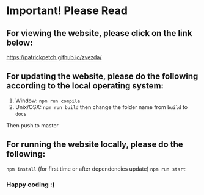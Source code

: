 # Important! Please Read

## For viewing the website, please click on the link below:

https://patrickpetch.github.io/zvezda/

## For updating the website, please do the following according to the local operating system:

1. Window: `npm run compile`
2. Unix/OSX: `npm run build` then change the folder name from `build` to `docs`

Then push to master

## For running the website locally, please do the following:

`npm install` (for first time or after dependencies update)
`npm run start`

### Happy coding :)
